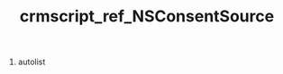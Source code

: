 ﻿---
title: crmscript_ref_NSConsentSource
description: NSConsentSource
intellisense: Void.NSConsentSource
keywords: NSConsentSource
so.topic: reference
---



1. autolist 

